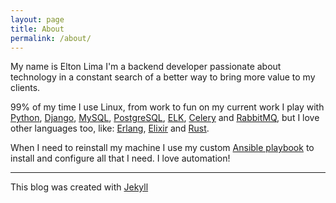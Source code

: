 ```yaml
---
layout: page
title: About
permalink: /about/
---
```


My name is Elton Lima I'm a backend developer passionate about technology in a constant search of a better way to bring more value to my clients.

99% of my time I use Linux, from work to fun on my current work I play with [Python](https://www.python.org/), [Django](https://www.djangoproject.com/), [MySQL](https://www.mysql.com/), [PostgreSQL](https://www.postgresql.org/), [ELK](https://www.elastic.co/what-is/elk-stack), [Celery](https://docs.celeryproject.org/en/stable/getting-started/introduction.html) and [RabbitMQ](https://www.rabbitmq.com/), but I love other languages too, like: [Erlang](https://www.erlang.org/), [Elixir](https://elixir-lang.org/) and [Rust](https://www.rust-lang.org/).

When I need to reinstall my machine I use my custom [Ansible playbook](https://github.com/eltonplima/configure-my-os-with-ansible) to install and configure all that I need. I love automation!

-----

This blog was created with [Jekyll](https://github.com/jekyll/jekyll)
